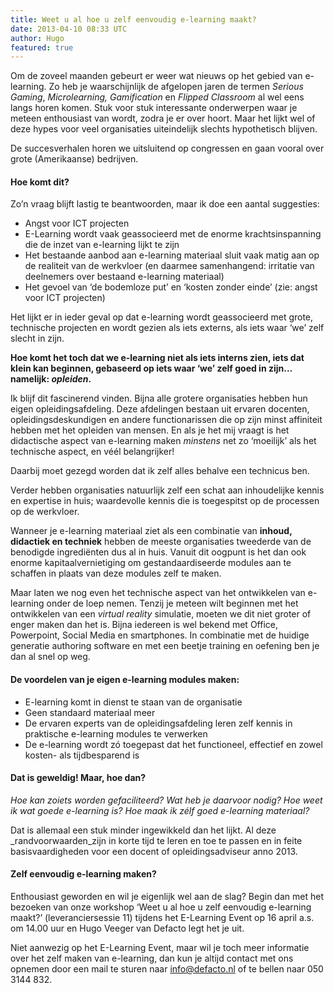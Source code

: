 ```yaml
---
title: Weet u al hoe u zelf eenvoudig e-learning maakt?
date: 2013-04-10 08:33 UTC
author: Hugo
featured: true
---
```


Om de zoveel maanden gebeurt er weer wat nieuws op het gebied van e-learning. Zo heb je waarschijnlijk de afgelopen jaren de termen _Serious Gaming_, _Microlearning, Gamification_ en _Flipped Classroom_ al wel eens langs horen komen. Stuk voor stuk interessante onderwerpen waar je meteen enthousiast van wordt, zodra je er over hoort. Maar het lijkt wel of deze hypes voor veel organisaties uiteindelijk slechts hypothetisch blijven.

De succesverhalen horen we uitsluitend op congressen en gaan vooral over grote (Amerikaanse) bedrijven.

#### Hoe komt dit?

Zo’n vraag blijft lastig te beantwoorden, maar ik doe een aantal suggesties:

*   Angst voor ICT projecten
*   E-Learning wordt vaak geassocieerd met de enorme krachtsinspanning die de inzet van e-learning lijkt te zijn
*   Het bestaande aanbod aan e-learning materiaal sluit vaak matig aan op de realiteit van de werkvloer (en daarmee samenhangend: irritatie van deelnemers over bestaand e-learning materiaal)
*   Het gevoel van ‘de bodemloze put’ en ‘kosten zonder einde’ (zie: angst voor ICT projecten)

Het lijkt er in ieder geval op dat e-learning wordt geassocieerd met grote, technische projecten en wordt gezien als iets externs, als iets waar ‘we’ zelf slecht in zijn.

**Hoe komt het toch dat we e-learning niet als iets interns zien, iets dat klein kan beginnen, gebaseerd op iets waar ‘we’ zelf goed in zijn… namelijk: _opleiden_.**

Ik blijf dit fascinerend vinden. Bijna alle grotere organisaties hebben hun eigen opleidingsafdeling. Deze afdelingen bestaan uit ervaren docenten, opleidingsdeskundigen en andere functionarissen die op zijn minst affiniteit hebben met het opleiden van mensen. En als je het mij vraagt is het didactische aspect van e-learning maken _minstens_ net zo ‘moeilijk’ als het technische aspect, en véél belangrijker!

Daarbij moet gezegd worden dat ik zelf alles behalve een technicus ben.

Verder hebben organisaties natuurlijk zelf een schat aan inhoudelijke kennis en expertise in huis; waardevolle kennis die is toegespitst op de processen op de werkvloer.

Wanneer je e-learning materiaal ziet als een combinatie van **inhoud, didactiek en techniek** hebben de meeste organisaties tweederde van de benodigde ingrediënten dus al in huis. Vanuit dit oogpunt is het dan ook enorme kapitaalvernietiging om gestandaardiseerde modules aan te schaffen in plaats van deze modules zelf te maken.

Maar laten we nog even het technische aspect van het ontwikkelen van e-learning onder de loep nemen. Tenzij je meteen wilt beginnen met het ontwikkelen van een _virtual reality_ simulatie, moeten we dit niet groter of enger maken dan het is. Bijna iedereen is wel bekend met Office, Powerpoint, Social Media en smartphones. In combinatie met de huidige generatie authoring software en met een beetje training en oefening ben je dan al snel op weg.

#### De voordelen van je eigen e-learning modules maken:

*   E-learning komt in dienst te staan van de organisatie
*   Geen standaard materiaal meer
*   De ervaren experts van de opleidingsafdeling leren zelf kennis in praktische e-learning modules te verwerken
*   De e-learning wordt zó toegepast dat het functioneel, effectief en zowel kosten- als tijdbesparend is

#### Dat is geweldig! Maar, hoe dan?

_Hoe kan zoiets worden gefaciliteerd? Wat heb je daarvoor nodig? Hoe weet ik wat goede e-learning is? Hoe maak ik zélf goed e-learning materiaal?_

Dat is allemaal een stuk minder ingewikkeld dan het lijkt. Al deze _randvoorwaarden_zijn in korte tijd te leren en toe te passen en in feite basisvaardigheden voor een docent of opleidingsadviseur anno 2013.

#### Zelf eenvoudig e-learning maken?

Enthousiast geworden en wil je eigenlijk wel aan de slag? Begin dan met het bezoeken van onze workshop ‘Weet u al hoe u zelf eenvoudig e-learning maakt?’ (leveranciersessie 11) tijdens het E-Learning Event op 16 april a.s. om 14.00 uur en Hugo Veeger van Defacto legt het je uit.

Niet aanwezig op het E-Learning Event, maar wil je toch meer informatie over het zelf maken van e-learning, dan kun je altijd contact met ons opnemen door een mail te sturen naar [info@defacto.nl](mailto:info@defacto.nl "info@defacto.nl") of te bellen naar 050 3144 832.
